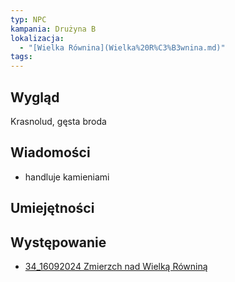 ```yaml
---
typ: NPC
kampania: Drużyna B
lokalizacja:
  - "[Wielka Równina](Wielka%20R%C3%B3wnina.md)"
tags: 
---
```


## Wygląd
Krasnolud, gęsta broda

## Wiadomości
- handluje kamieniami

## Umiejętności

## Występowanie
- [34_16092024 Zmierzch nad Wielką Równiną](../sesje/34_16092024%20Zmierzch%20nad%20Wielk%C4%85%20R%C3%B3wnin%C4%85.md)





